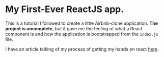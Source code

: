 # My First-Ever ReactJS app.

This is a tutorial I followed to create a little Airbnb-clone application. **The project is uncomplete**, but it gave me the feeling of what a React component is and how the application is bootstrapped from the `index.js` file.

I have an article talking of my process of getting my hands on react [here]().